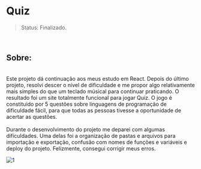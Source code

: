# Quiz

>Status: Finalizado.

<br>

<h2>Sobre:</h2>
<br>
Este projeto dá continuação aos meus estudo em React. Depois do último projeto, resolvi descer o nível de dificuldade e me propor algo relativamente mais simples do que um teclado músical para continuar praticando. O resultado foi um site totalmente funcional para jogar Quiz. O jogo é constituido por 5 questões sobre linguagens de programação de dificuldade fácil, para que todas as pessoas tivesse a oportunidade de acertar as questões. <br>

<br>
Durante o desenvolvimento do projeto me deparei com algumas difículdades. Uma delas foi a organização de pastas e arquivos para importação e exportação, confusão com nomes de funções e variáveis e deploy do projeto. Felizmente, consegui corrigir meus erros.
<br>

![1](https://user-images.githubusercontent.com/106935216/223733526-ba08c2bb-5a82-461a-bb24-ed398efd0a87.png)
